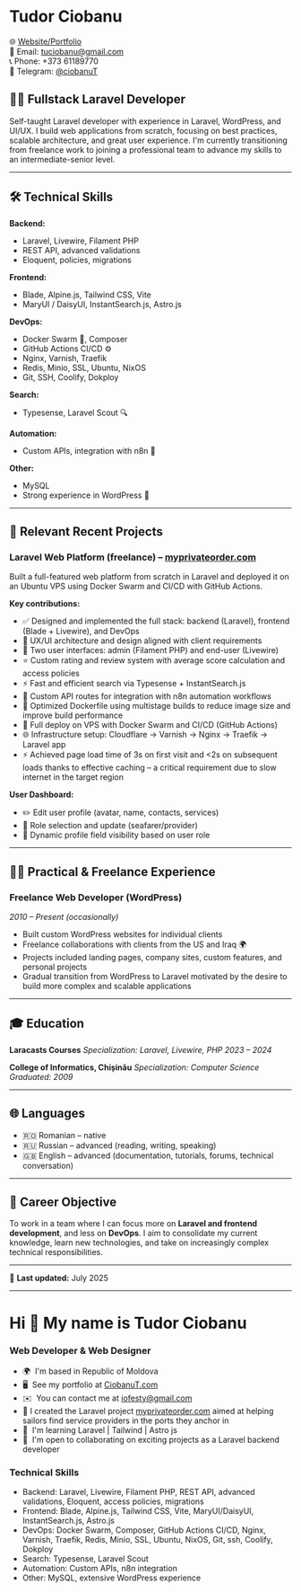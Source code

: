 # **Tudor Ciobanu**

🌐 [Website/Portfolio](https://ciobanut.com)<br/>
📧 Email: [tuciobanu@gmail.com](mailto:tuciobanu@gmail.com)<br/>
📞 Phone: +373 61189770<br/>
💬 Telegram: [@ciobanuT](https://t.me/ciobanuT)<br/>

## 👨‍💻 Fullstack Laravel Developer

Self-taught Laravel developer with experience in Laravel, WordPress, and UI/UX. I build web applications from scratch, focusing on best practices, scalable architecture, and great user experience. I'm currently transitioning from freelance work to joining a professional team to advance my skills to an intermediate-senior level.

---

## 🛠️ Technical Skills

**Backend:**

* Laravel, Livewire, Filament PHP
* REST API, advanced validations
* Eloquent, policies, migrations

**Frontend:**

* Blade, Alpine.js, Tailwind CSS, Vite
* MaryUI / DaisyUI, InstantSearch.js, Astro.js

**DevOps:**

* Docker Swarm 🐳, Composer
* GitHub Actions CI/CD ⚙️
* Nginx, Varnish, Traefik
* Redis, Minio, SSL, Ubuntu, NixOS
* Git, SSH, Coolify, Dokploy

**Search:**

* Typesense, Laravel Scout 🔍

**Automation:**

* Custom APIs, integration with n8n 🤖

**Other:**

* MySQL
* Strong experience in WordPress 📝

---

## 📌 Relevant Recent Projects

### **Laravel Web Platform (freelance)** – [myprivateorder.com](https://myprivateorder.com)

Built a full-featured web platform from scratch in Laravel and deployed it on an Ubuntu VPS using Docker Swarm and CI/CD with GitHub Actions.

**Key contributions:**

* ✅ Designed and implemented the full stack: backend (Laravel), frontend (Blade + Livewire), and DevOps
* 🧠 UX/UI architecture and design aligned with client requirements
* 👥 Two user interfaces: admin (Filament PHP) and end-user (Livewire)
* ⭐ Custom rating and review system with average score calculation and access policies
* ⚡️ Fast and efficient search via Typesense + InstantSearch.js
* 🔗 Custom API routes for integration with n8n automation workflows
* 🐳 Optimized Dockerfile using multistage builds to reduce image size and improve build performance
* 🚀 Full deploy on VPS with Docker Swarm and CI/CD (GitHub Actions)
* 🌐 Infrastructure setup: Cloudflare → Varnish → Nginx → Traefik → Laravel app
* ⚡ Achieved page load time of 3s on first visit and <2s on subsequent loads thanks to effective caching – a critical requirement due to slow internet in the target region

**User Dashboard:**

* ✏️ Edit user profile (avatar, name, contacts, services)
* 🔄 Role selection and update (seafarer/provider)
* 🎯 Dynamic profile field visibility based on user role

---

## 🧑‍🏭 Practical & Freelance Experience

### **Freelance Web Developer (WordPress)**

*2010 – Present (occasionally)*

* Built custom WordPress websites for individual clients
* Freelance collaborations with clients from the US and Iraq 🌍
* Projects included landing pages, company sites, custom features, and personal projects
* Gradual transition from WordPress to Laravel motivated by the desire to build more complex and scalable applications

---

## 🎓 Education

**Laracasts Courses**
*Specialization: Laravel, Livewire, PHP*
*2023 – 2024*

**College of Informatics, Chișinău**
*Specialization: Computer Science*
*Graduated: 2009*

---

## 🌐 Languages

* 🇷🇴 Romanian – native
* 🇷🇺 Russian – advanced (reading, writing, speaking)
* 🇬🇧 English – advanced (documentation, tutorials, forums, technical conversation)

---

## 🎯 Career Objective

To work in a team where I can focus more on **Laravel and frontend development**, and less on **DevOps**. I aim to consolidate my current knowledge, learn new technologies, and take on increasingly complex technical responsibilities.

---

📅 **Last updated:** July 2025

---




Hi 👋 My name is Tudor Ciobanu
==============================

### Web Developer & Web Designer

* 🌍  I'm based in Republic of Moldova
* 🖥️  See my portfolio at [CiobanuT.com](https://CiobanuT.com)
* ✉️  You can contact me at [iofesty@gmail.com](mailto:iofesty@gmail.com)
* 🚀  I created the Laravel project [myprivateorder.com](https://myprivateorder.com/) aimed at helping sailors find service providers in the ports they anchor in
* 🧠  I'm learning Laravel | Tailwind | Astro js
* 🤝  I'm open to collaborating on exciting projects as a Laravel backend developer

### Technical Skills
* Backend: Laravel, Livewire, Filament PHP, REST API, advanced validations, Eloquent, access policies, migrations
* Frontend: Blade, Alpine.js, Tailwind CSS, Vite, MaryUI/DaisyUI, InstantSearch.js, Astro.js
* DevOps: Docker Swarm, Composer, GitHub Actions CI/CD, Nginx, Varnish, Traefik, Redis, Minio, SSL, Ubuntu, NixOS, Git, ssh, Coolify, Dokploy
* Search: Typesense, Laravel Scout
* Automation: Custom APIs, n8n integration
* Other: MySQL, extensive WordPress experience

